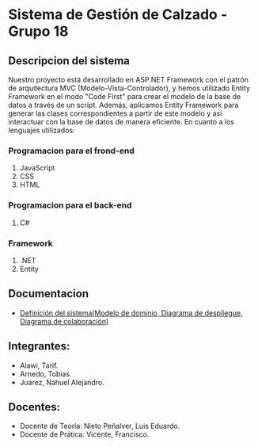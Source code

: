 # Sistema de Gestión de Calzado - Grupo 18
## Descripcion del sistema
Nuestro proyecto está desarrollado en ASP.NET Framework con el patrón de arquitectura MVC (Modelo-Vista-Controlador), y hemos utilizado Entity Framework en el modo "Code First" para crear el modelo de la base de datos a través de un script. Además, aplicamos Entity Framework para generar las clases correspondientes a partir de este modelo y así interactuar con la base de datos de manera eficiente.
En cuanto a los lenguajes utilizados:
### Programacion para el frond-end 
1. JavaScript
2. CSS
3. HTML

### Programacion para el back-end
1. C#

### Framework
1. .NET
2. Entity  

## Documentacion 
- [Definición del sistema(Modelo de dominio, Diagrama de despliegue, Diagrama de colaboración)](https://github.com/Nahuelk99/ProyectoFinal-IS/blob/master/Documentacion/IS2022_4K3_G18_TP1.pdf)

## Integrantes:
- Alawi, Tarif.
- Arnedo, Tobias.
- Juarez, Nahuel Alejandro.

## Docentes: 
- Docente de Teoría: Nieto Peñalver, Luis Eduardo. 
- Docente de Prática: Vicente, Francisco.
